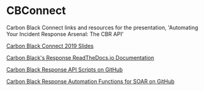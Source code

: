 # CBConnect
Carbon Black Connect links and resources for the presentation, 'Automating Your Incident Response Arsenal: The CBR API'


[Carbon Black Connect 2019 Slides](https://docs.google.com/presentation/d/1Rvk2-_mc1K0yCn3PUxRSrOfxCayn6I-gIY7WYIPjTVM/edit?usp=sharing)

[Carbon Black's Response ReadTheDocs.io Documentation](https://cbapi.readthedocs.io/en/latest/response-api.html)

[Carbon Black Response API Scripts on GitHub](https://github.com/Jrotenberger/CBIRAutomation)

[Carbon Black Response Automation Functions for SOAR on GitHub](https://github.com/jjfallete/resilient/tree/master/functions/carbon_black)
